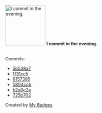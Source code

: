 <img src="https://github.com/my-badges/my-badges/blob/master/src/all-badges/time-of-commit/evening-commits.png?raw=true" alt="I commit in the evening." title="I commit in the evening." width="128">
<strong>I commit in the evening.</strong>
<br><br>

Commits:

- <a href="https://github.com/expr-lang/expr/commit/5b538a702257cf354bf175eb9f2f3905bb8bf118">5b538a7</a>
- <a href="https://github.com/expr-lang/expr/commit/1f31cc5a5e412d6444fc95a2aa414a8e2d2f3f8d">1f31cc5</a>
- <a href="https://github.com/expr-lang/expr/commit/61573950f69c945c0607828ea8fd01fff95dc54b">6157395</a>
- <a href="https://github.com/expr-lang/expr/commit/5804ccb7188e1082fad1815c19d0d01cb876ee15">5804ccb</a>
- <a href="https://github.com/expr-lang/expr/commit/b2a0c2aa070afd14706d9e200fb9c54e4e0578e5">b2a0c2a</a>
- <a href="https://github.com/expr-lang/expr/commit/725b7021c9f69b7aa6d37cd9502cab3d0ca2ab9d">725b702</a>


Created by <a href="https://github.com/my-badges/my-badges">My Badges</a>